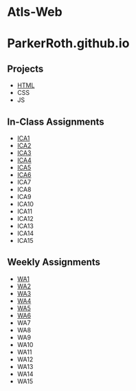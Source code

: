 # Atls-Web

# ParkerRoth.github.io

## Projects
- [HTML](https://parkerroth.github.io/html-midterm/page5.html)
- CSS
- JS

## In-Class Assignments
- [ICA1](https://docs.google.com/document/d/1YkS2IWXxElUzFhmw5fHEp0Fywnd8j9LCf4CouMuvaxM/edit)
- [ICA2](https://docs.google.com/document/d/1RNZ9JhkLDuRpKUMHluIfSiP_ta2Ks0r7Ot6AljlCnPI/edit)
- [ICA3](https://parkerroth.github.io/ica/ica3a.html)
- [ICA4](https://parkerroth.github.io/ica/ICA4.html)
- [ICA5](https://parkerroth.github.io/ica/ICA5/ica5.html)
- [ICA6](https://parkerroth.github.io/ica/ica6/ica6-part1.html)
- ICA7
- ICA8
- ICA9
- ICA10
- ICA11
- ICA12
- ICA13
- ICA14
- ICA15

## Weekly Assignments
- [WA1](https://parkerroth.github.io/wa/wa1.html)
- [WA2](https://parkerroth.github.io/wa/wa2.html)
- [WA3](https://parkerroth.github.io/wa/wa3.html)
- [WA4](https://parkerroth.github.io/wa/wa4.html)
- [WA5](https://parkerroth.github.io/wa/wa5.html)
- [WA6](https://parkerroth.github.io/wa/wa6/wa6.html)
- WA7
- WA8
- WA9
- WA10
- WA11
- WA12
- WA13
- WA14
- WA15


